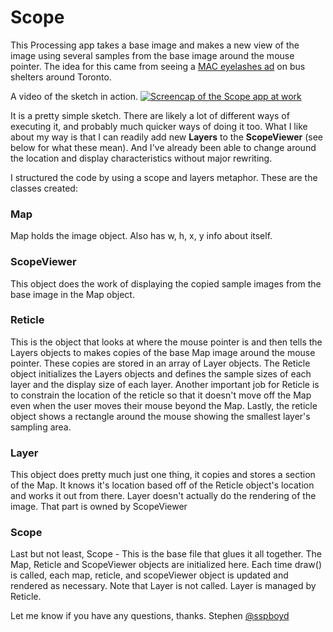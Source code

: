 # Scope

This Processing app takes a base image and makes a new view of the image using several samples from the base image around the mouse pointer. The idea for this came from seeing a [MAC eyelashes ad](http://www.flickr.com/photos/25222951@N08/9477944143/sizes/o/) on bus shelters around Toronto.

A video of the sketch in action.
[![Screencap of the Scope app at work](http://www.flickr.com/photos/sboyd/10529470645/sizes/c/ "Screencap of the Scope app at work")](https://vimeo.com/77990648)

It is a pretty simple sketch. There are likely a lot of different ways of executing it, and probably much quicker ways of doing it too. What I like about my way is that I can readily add new **Layers** to the **ScopeViewer** (see below for what these mean). And I've already been able to change around the location and display characteristics without major rewriting.



I structured the code by using a scope and layers metaphor. These are the classes created:
### Map
Map holds the image object. Also has w, h, x, y info about itself.
### ScopeViewer
This object does the work of displaying the copied sample images from the base image in the Map object.
### Reticle
This is the object that looks at where the mouse pointer is and then tells the Layers objects to makes copies of the base Map image around the mouse pointer. These copies are stored in an array of Layer objects. The Reticle object initializes the Layers objects and defines the sample sizes of each layer and the display size of each layer. Another important job for Reticle is to constrain the location of the reticle so that it doesn't move off the Map even when the user moves their mouse beyond the Map. Lastly, the reticle object shows a rectangle around the mouse showing the smallest layer's sampling area.
### Layer
This object does pretty much just one thing, it copies and stores a section of the Map. It knows it's location based off of the Reticle object's location and works it out from there. Layer doesn't actually do the rendering of the image. That part is owned by ScopeViewer
### Scope
Last but not least, Scope - This is the base file that glues it all together. The Map, Reticle and ScopeViewer objects are initialized here. Each time draw() is called, each map, reticle, and scopeViewer object is updated and rendered as necessary. Note that Layer is not called. Layer is managed by Reticle. 


Let me know if you have any questions, thanks.
Stephen
[@sspboyd](https://twitter.com/sspboyd)
